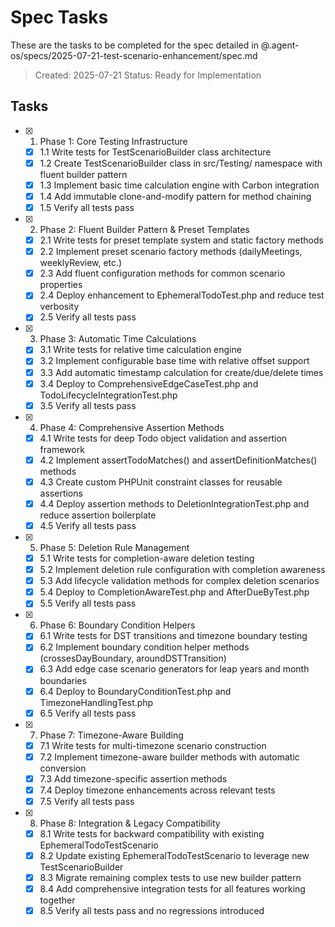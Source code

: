 # Spec Tasks

These are the tasks to be completed for the spec detailed in @.agent-os/specs/2025-07-21-test-scenario-enhancement/spec.md

> Created: 2025-07-21
> Status: Ready for Implementation

## Tasks

- [x] 1. Phase 1: Core Testing Infrastructure
  - [x] 1.1 Write tests for TestScenarioBuilder class architecture
  - [x] 1.2 Create TestScenarioBuilder class in src/Testing/ namespace with fluent builder pattern
  - [x] 1.3 Implement basic time calculation engine with Carbon integration
  - [x] 1.4 Add immutable clone-and-modify pattern for method chaining
  - [x] 1.5 Verify all tests pass

- [x] 2. Phase 2: Fluent Builder Pattern & Preset Templates
  - [x] 2.1 Write tests for preset template system and static factory methods
  - [x] 2.2 Implement preset scenario factory methods (dailyMeetings, weeklyReview, etc.)
  - [x] 2.3 Add fluent configuration methods for common scenario properties
  - [x] 2.4 Deploy enhancement to EphemeralTodoTest.php and reduce test verbosity
  - [x] 2.5 Verify all tests pass

- [x] 3. Phase 3: Automatic Time Calculations
  - [x] 3.1 Write tests for relative time calculation engine
  - [x] 3.2 Implement configurable base time with relative offset support
  - [x] 3.3 Add automatic timestamp calculation for create/due/delete times
  - [x] 3.4 Deploy to ComprehensiveEdgeCaseTest.php and TodoLifecycleIntegrationTest.php
  - [x] 3.5 Verify all tests pass

- [x] 4. Phase 4: Comprehensive Assertion Methods
  - [x] 4.1 Write tests for deep Todo object validation and assertion framework
  - [x] 4.2 Implement assertTodoMatches() and assertDefinitionMatches() methods
  - [x] 4.3 Create custom PHPUnit constraint classes for reusable assertions
  - [x] 4.4 Deploy assertion methods to DeletionIntegrationTest.php and reduce assertion boilerplate
  - [x] 4.5 Verify all tests pass

- [x] 5. Phase 5: Deletion Rule Management
  - [x] 5.1 Write tests for completion-aware deletion testing
  - [x] 5.2 Implement deletion rule configuration with completion awareness
  - [x] 5.3 Add lifecycle validation methods for complex deletion scenarios
  - [x] 5.4 Deploy to CompletionAwareTest.php and AfterDueByTest.php
  - [x] 5.5 Verify all tests pass

- [x] 6. Phase 6: Boundary Condition Helpers
  - [x] 6.1 Write tests for DST transitions and timezone boundary testing
  - [x] 6.2 Implement boundary condition helper methods (crossesDayBoundary, aroundDSTTransition)
  - [x] 6.3 Add edge case scenario generators for leap years and month boundaries
  - [x] 6.4 Deploy to BoundaryConditionTest.php and TimezoneHandlingTest.php
  - [x] 6.5 Verify all tests pass

- [x] 7. Phase 7: Timezone-Aware Building
  - [x] 7.1 Write tests for multi-timezone scenario construction
  - [x] 7.2 Implement timezone-aware builder methods with automatic conversion
  - [x] 7.3 Add timezone-specific assertion methods
  - [x] 7.4 Deploy timezone enhancements across relevant tests
  - [x] 7.5 Verify all tests pass

- [x] 8. Phase 8: Integration & Legacy Compatibility
  - [x] 8.1 Write tests for backward compatibility with existing EphemeralTodoTestScenario
  - [x] 8.2 Update existing EphemeralTodoTestScenario to leverage new TestScenarioBuilder
  - [x] 8.3 Migrate remaining complex tests to use new builder pattern
  - [x] 8.4 Add comprehensive integration tests for all features working together
  - [x] 8.5 Verify all tests pass and no regressions introduced